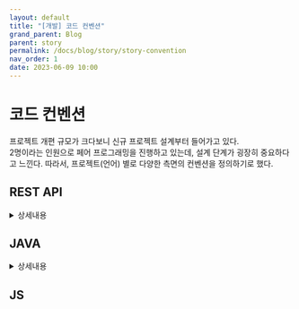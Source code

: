 ```yaml
---
layout: default
title: "[개발] 코드 컨벤션"
grand_parent: Blog
parent: story
permalink: /docs/blog/story/story-convention
nav_order: 1
date: 2023-06-09 10:00
---
```


# 코드 컨벤션
프로젝트 개편 규모가 크다보니 신규 프로젝트 설계부터 들어가고 있다.  
2명이라는 인원으로 페어 프로그래밍을 진행하고 있는데, 설계 단계가 굉장히 중요하다고 느낀다.
따라서, 프로젝트(언어) 별로 다양한 측면의 컨벤션을 정의하기로 했다.

## REST API
<details>
<summary>상세내용</summary>

- URL Rules
  - 마지막에 / 포함하지 않는다.
  - _(underbar) 대신 -(dash)를 사용한다.
  - 소문자를 사용한다.
  - 행위(method)는 URL에 포함하지 않는다.
  - 컨트롤 자원을 의미하는 URL 예외적으로 동사를 허용한다.
- Set HTTP Headers
  - Content-Location
  - Content-Type
  - Retry-After
    - Case 1. 인증
    - Case 2. 자원 요청
  - Link
- Use HTTP methods
  - POST, GET, PUT, DELETE 4가지 methods는 반드시 제공한다.
  - OPTIONS, HEAD, PATCH를 사용하여 완성도 높은 API를 만든다.
    - OPTIONS
    - HEAD
    - PATCH
- Use HTTP status
  - 의미에 맞는 HTTP status를 리턴한다
  - HTTP status만으로 상태 에러를 나타낸다
- Use the correct HTTP status code.
  - 성공 응답은 2XX로 응답한다.
  - 실패 응답은 4XX로 응답한다.
  - 5XX 에러는 절대 사용자에게 나타내지 마라
- Paging, Ordering, Filtering, Field-Selecting
  - Paging
    - Paging Key
    - 응답
      - HTTP Header의 Link 속성을 이용한다.
      - <s>HATEOAS로 응답한다.</s>
      - Link, <s>HATEOAS</s> 모두 사용한다.
  - Ordering
  - Filtering
  - Field-Selecting
- Versioning
  - 종류
    - 예외적으로 서비스의 기본 도메인이 3차인 경우 path level에 모두 명시한다.
  - URI Versioning
</details>

## JAVA
<details>
<summary>상세내용</summary>

- Structure
  - 패키지 구조
    - 계층형 + 도메인(member, job, interviewer, admin, common)
    - 컨피그 클래스 분리 - 부트스트랩 클래스에 ＠Enable 어노테이션 미권장 이유
  - 클래스 세분화
    - service - 도메인 별 서비스를 통합하지 않고 용도마다 분리
    - dto - 엔티티와 분리, 요청/응답 별 dto 분리
  - api 통신
    - FeignClient
    - Apache HttpClient
    - WebClient(RestTemplate)
  - 컨피그 파일
    - yml
  - Programing
    - 공통 엔티티
      - enum
      - ResponseDto
        - message
  - 예외처리
    - Custom Exception 지양
    - Java 기본 Exception + ErrorCode 메시지 잘 활용
  - 의존성 주입
    - 생성자 주입
    - <s>필드 주입(Autowired)</s> 지양
  - TDD
    - 미사용
    - 개발량 대비 학습 및 공수가 필요하여 ..
  - 유효성 체크
    - Valid 어노테이션 활용
  - Swagger
    - 최소한의 필수 기능만 사용
  - Locale 설정
  - Lombok
    - 기본적으로 ＠getter + ＠NoArgsConstructor 까지 사용
    - ＠Data 지양
  - 이외 통상적으로 사용하는 문법 지향
    - [캠퍼스 핵데이 Java 코딩 컨벤션](https://naver.github.io/hackday-conventions-java/)
</details>

## JS